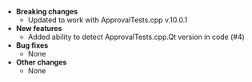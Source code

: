 * **Breaking changes**
    * Updated to work with ApprovalTests.cpp v.10.0.1
* **New features**
    * Added ability to detect ApprovalTests.cpp.Qt version in code (#4)
* **Bug fixes**
    * None
* **Other changes**
    * None
